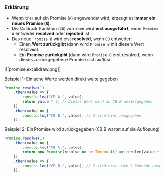 
### **Erklärung**

- Wenn `then` auf ein Promise (`A`) angewendet wird, erzeugt es **immer ein neues Promise (`B`)**.
- Die Callback-Funktion (`CB`) von `then` wird **erst ausgeführt**, wenn `Promise A` entweder **resolved** oder **rejected** ist.
- Das neue `Promise B` wird erst **resolved**, wenn `CB` entweder:
    - Einen **Wert zurückgibt** (dann wird `Promise B` mit diesem Wert resolved).
    - Ein **Promise zurückgibt** (dann wird `Promise B` erst resolved, wenn dieses zurückgegebene Promise sich auflöst

![[promise.excalidraw.png]]

Beispiel 1: Einfache Werte werden direkt weitergegeben
```javascript
Promise.resolve(1)
    .then(value => {
        console.log("CB A:", value);
        return value * 2; // Dieser Wert wird an CB B weitergegeben
    })
    .then(value => {
        console.log("CB B:", value); // 2 wird hier ausgegeben
    });
```


Beispiel 2: Ein Promise wird zurückgegeben (CB B wartet auf die Auflösung)
```javascript
Promise.resolve(1)
    .then(value => {
        console.log("CB A:", value);
        return new Promise(resolve => setTimeout(() => resolve(value * 2), 1000));
    })
    .then(value => {
        console.log("CB B:", value); // 2 wird erst nach 1 Sekunde ausgegeben
    });
```